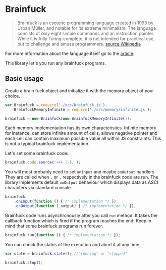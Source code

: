 # Brainfuck

> Brainfuck is an esoteric programming language created in 1993 by Urban Müller, and notable for its extreme minimalism.
> The language consists of only eight simple commands and an instruction pointer. While it is fully Turing-complete, it is not intended for practical use, but to challenge and amuse programmers. [source Wikipedia](https://en.wikipedia.org/wiki/Brainfuck)

For more information about the language itself go to the [article](https://en.wikipedia.org/wiki/Brainfuck).

This library let's you run any brainfuck programs.

## Basic usage

Create a brain fuck object and initialize it with the memory object of your choice. 

```javascript
var Brainfuck = require('./src/brainfuck.js'),
    BrainfuckMemoryInfinite = require('./src/memory/infinite.js');

brainfuck = new Brainfuck(new BrainfuckMemoryInfinite());
```

Each memory implementation has its own characteristics. Infinite memory for instance, can store infinite amount of cells, allows negative pointer and each cell can contain maximum possible value all within JS constraints. This is not a typical brainfuck implementation.

Let's set some brainfuck code:

```javascript
brainfuck.code.source('+++.[-].');
```

You will most probably need to set ``onInput`` and maybe ``onOutput`` handlers. They are called when ``,`` or ``.`` respectively in the brainfuck code are run. The library implements default ``onOutput`` behaviour which displays data as ASCI characters via standard console.

```javascript
brainfuck
    .onInput(function () { /* implementation */ })
    .onOutput(function (_output) { /* implementation */ });
```

Brainfuck code runs asynchronously after you call ```run``` method. It takes the callback function which is fired if the program reaches the end. Keep in mind that some brainfuck programs run forever. 

```javascript
brainfuck.run(function () { /* implementation */ });
```

You can check the status of the execution and abort it at any time.

```javascript
var state = brainfuck.state(); //"running" or "stopped"

brainfuck.stop();
```
